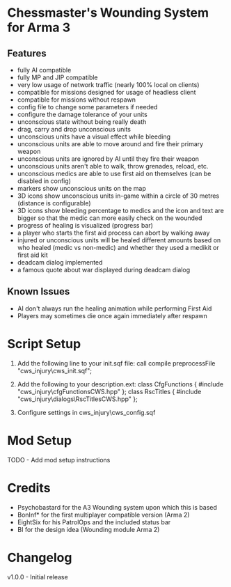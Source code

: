Chessmaster's Wounding System for Arma 3
==========

Features
----------
-	fully AI compatible
-	fully MP and JIP compatible
-	very low usage of network traffic (nearly 100% local on clients)
-	compatible for missions designed for usage of headless client
-	compatible for missions without respawn
-	config file to change some parameters if needed
-	configure the damage tolerance of your units
-	unconscious state without being really death
-	drag, carry and drop unconscious units
-	unconscious units have a visual effect while bleeding
-	unconscious units are able to move around and fire their primary weapon
-	unconscious units are ignored by AI until they fire their weapon
-	unconscious units aren't able to walk, throw grenades, reload, etc.
-	unconscious medics are able to use first aid on themselves (can be disabled in config)
-	markers show unconscious units on the map
-	3D icons show unconscious units in-game within a circle of 30 metres (distance is configurable)
-	3D icons show bleeding percentage to medics and the icon and text are bigger so that the medic can more easily check on the wounded
-	progress of healing is visualized (progress bar)
-	a player who starts the first aid process can abort by walking away
-	injured or unconscious units will be healed different amounts based on who healed (medic vs non-medic) and whether they used a medikit or first aid kit
-	deadcam dialog implemented
-	a famous quote about war displayed during deadcam dialog

Known Issues
----------
-	AI don't always run the healing animation while performing First Aid
-	Players may sometimes die once again immediately after respawn

Script Setup
==========

1. Add the following line to your init.sqf file:
call compile preprocessFile "cws_injury\cws_init.sqf";

2. Add the following to your description.ext:
class CfgFunctions
{
	#include "cws_injury\cfgFunctionsCWS.hpp"
};
class RscTitles
{
	#include "cws_injury\dialogs\RscTitlesCWS.hpp"
};

3. Configure settings in cws_injury\cws_config.sqf

Mod Setup
==========

TODO - Add mod setup instructions

Credits
==========
-	Psychobastard for the A3 Wounding system upon which this is based
-	BonInf* for the first multiplayer compatible version (Arma 2)
-	EightSix for his PatrolOps and the included status bar
-	BI for the design idea (Wounding module Arma 2)

Changelog
==========

v1.0.0 - Initial release